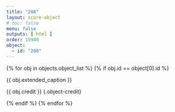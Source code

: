 ```yaml
---
title: "208"
layout: score-object
# toc: false
menu: false
outputs: [ html ]
order: 15940
object:
  - id: "208"
---
```


{% for obj in objects.object_list %}
{% if obj.id == object[0].id %}

{{ obj.extended_caption }}

{{ obj.credit }} {.object-credit}

{% endif %}
{% endfor %}

